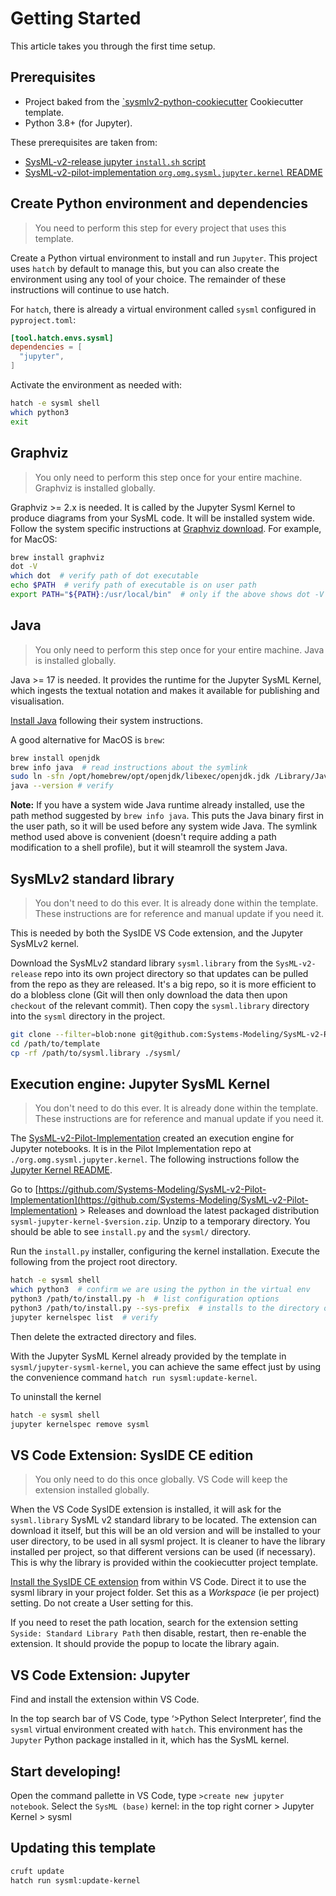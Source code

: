 # Getting Started

This article takes you through the first time setup.


## Prerequisites

- Project baked from the [`sysmlv2-python-cookiecutter](https://github.com/smp4/sysmlv2-python-cookiecutter) Cookiecutter template.
- Python 3.8+ (for Jupyter).

These prerequisites are taken from:

- [SysML-v2-release jupyter `install.sh` script](https://github.com/Systems-Modeling/SysML-v2-Release/blob/master/install/jupyter/install.sh)
- [SysML-v2-pilot-implementation `org.omg.sysml.jupyter.kernel` README](https://github.com/Systems-Modeling/SysML-v2-Pilot-Implementation/tree/master/org.omg.sysml.jupyter.kernel)


## Create Python environment and dependencies

> You need to perform this step for every project that uses this template.

Create a Python virtual environment to install and run `Jupyter`. This project uses `hatch` by default to manage this, but you can also create the environment using any tool of your choice. The remainder of these instructions will continue to use hatch.

For `hatch`, there is already a virtual environment called `sysml` configured in `pyproject.toml`:

```toml
[tool.hatch.envs.sysml]
dependencies = [
  "jupyter",
]
```

Activate the environment as needed with:

```bash
hatch -e sysml shell
which python3
exit
```


## Graphviz

> You only need to perform this step once for your entire machine. Graphviz is installed globally.

Graphviz >= 2.x is needed. It is called by the Jupyter Sysml Kernel to produce diagrams from your SysML code. It will be installed system wide. Follow the system specific instructions at [Graphviz download](https://graphviz.org/download/). For example, for MacOS:

```bash
brew install graphviz
dot -V  
which dot  # verify path of dot executable
echo $PATH  # verify path of executable is on user path
export PATH="${PATH}:/usr/local/bin"  # only if the above shows dot -V "not found"
```


## Java

> You only need to perform this step once for your entire machine. Java is installed globally.

Java >= 17 is needed. It provides the runtime for the Jupyter SysML Kernel, which ingests the textual notation and makes it available for publishing and visualisation.

[Install Java](https://www.java.com/en/download/) following their system instructions. 

A good alternative for MacOS is `brew`:

```bash
brew install openjdk
brew info java  # read instructions about the symlink
sudo ln -sfn /opt/homebrew/opt/openjdk/libexec/openjdk.jdk /Library/Java/JavaVirtualMachines/openjdk.jdk
java --version # verify
```

**Note:** If you have a system wide Java runtime already installed, use the path method suggested by `brew info java`. This puts the Java binary first in the user path, so it will be used before any system wide Java. The symlink method used above is convenient (doesn't require adding a path modification to a shell profile), but it will steamroll the system Java.


## SysMLv2 standard library

> You don't need to do this ever. It is already done within the template. These instructions are for reference and manual update if you need it.

This is needed by both the SysIDE VS Code extension, and the Jupyter SysMLv2 kernel.

Download the SysMLv2 standard library `sysml.library` from the `SysML-v2-release` repo into its own project directory so that updates can be pulled from the repo as they are released. It's a big repo, so it is more efficient to do a blobless clone (Git will then only download the data then upon `checkout` of the relevant commit). Then copy the `sysml.library` directory into the `sysml` directory in the project.

```bash
git clone --filter=blob:none git@github.com:Systems-Modeling/SysML-v2-Release.git
cd /path/to/template
cp -rf /path/to/sysml.library ./sysml/
```

## Execution engine: Jupyter SysML Kernel

> You don't need to do this ever. It is already done within the template. These instructions are for reference and manual update if you need it. 

The [SysML-v2-Pilot-Implementation](https://github.com/Systems-Modeling/SysML-v2-Pilot-Implementation/) created an execution engine for Jupyter notebooks. It is in the Pilot Implementation repo at `./org.omg.sysml.jupyter.kernel`. The following instructions follow the [Jupyter Kernel README](https://github.com/Systems-Modeling/SysML-v2-Pilot-Implementation/tree/master/org.omg.sysml.jupyter.kernel). 

Go to [https://github.com/Systems-Modeling/SysML-v2-Pilot-Implementation](https://github.com/Systems-Modeling/SysML-v2-Pilot-Implementation) > Releases and download the latest packaged distribution `sysml-jupyter-kernel-$version.zip`. Unzip to a temporary directory. You should be able to see `install.py` and the `sysml/` directory. 

Run the `install.py` installer, configuring the kernel installation. Execute the following from the project root directory.

```bash
hatch -e sysml shell
which python3  # confirm we are using the python in the virtual env
python3 /path/to/install.py -h  # list configuration options
python3 /path/to/install.py --sys-prefix  # installs to the directory of the python virtual environment
jupyter kernelspec list  # verify
```

Then delete the extracted directory and files.

With the Jupyter SysML Kernel already provided by the template in `sysml/jupyter-sysml-kernel`, you can achieve the same effect just by using the convenience command `hatch run sysml:update-kernel`.

To uninstall the kernel

```bash
hatch -e sysml shell
jupyter kernelspec remove sysml
```


## VS Code Extension: SysIDE CE edition

> You only need to do this once globally. VS Code will keep the extension installed globally.

When the VS Code SysIDE extension is installed, it will ask for the `sysml.library` SysML v2 standard library to be located. The extension can download it itself, but this will be an old version and will be installed to your user directory, to be used in all sysml project. It is cleaner to have the library installed per project, so that different versions can be used (if necessary). This is why the library is provided within the cookiecutter project template.


[Install the SysIDE CE extension](https://github.com/sensmetry/sysml-2ls) from within VS Code. Direct it to use the sysml library in your project folder. Set this as a *Workspace* (ie per project) setting. Do not create a User setting for this.
  
If you need to reset the path location, search for the extension setting `Syside: Standard Library Path` then disable, restart, then re-enable the extension. It should provide the popup to locate the library again.



## VS Code Extension: Jupyter

Find and install the extension within VS Code.

In the top search bar of VS Code, type ‘>Python Select Interpreter’, find the `sysml` virtual environment created with `hatch`. This environment has the `Jupyter` Python package installed in it, which has the SysML kernel.


## Start developing!

Open the command pallette in VS Code, type `>create new jupyter notebook`. Select the `SysML (base)` kernel: in the top right corner > Jupyter Kernel > sysml


## Updating this template

```bash
cruft update
hatch run sysml:update-kernel
```
